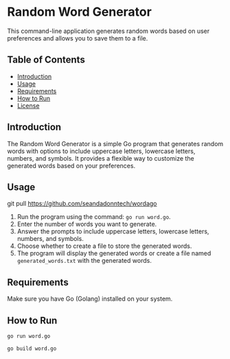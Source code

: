 # Random Word Generator

This command-line application generates random words based on user preferences and allows you to save them to a file.

## Table of Contents

- [Introduction](#introduction)
- [Usage](#usage)
- [Requirements](#requirements)
- [How to Run](#how-to-run)
- [License](#license)

## Introduction

The Random Word Generator is a simple Go program that generates random words with options to include uppercase letters, lowercase letters, numbers, and symbols. It provides a flexible way to customize the generated words based on your preferences.

## Usage
git pull https://github.com/seandadonntech/wordago
1. Run the program using the command: `go run word.go`.
2. Enter the number of words you want to generate.
3. Answer the prompts to include uppercase letters, lowercase letters, numbers, and symbols.
4. Choose whether to create a file to store the generated words.
5. The program will display the generated words or create a file named `generated_words.txt` with the generated words.

## Requirements

Make sure you have Go (Golang) installed on your system.

## How to Run

```bash
go run word.go

go build word.go







